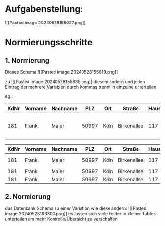 # Aufgabenstellung:
![[Pasted image 20240528155027.png]]

# Normierungsschritte
## 1. Normierung
Dieses Schema
![[Pasted image 20240528155619.png]]

zu 
![[Pasted image 20240528155635.png]]
diesem ändern und jeden Eintrag der mehrere Variablen durch Kommas trennt in einzelne unterteilen

eg.:

| KdNr | Vorname | Nachname | PLZ   | Ort  | Straße      | HausNr | Datum      | ArtNr    | ArtBez                      | Menge | Rubrik | Rabatt | RubrikName                                        |
| ---- | ------- | -------- | ----- | ---- | ----------- | ------ | ---------- | -------- | --------------------------- | ----- | ------ | ------ | ------------------------------------------------- |
| 181  | Frank   | Maier    | 50997 | Köln | Birkenallee | 117    | 15.03.2012 | 25,26,35 | Papier A4, Patrone, Strifte | 2,1,3 | 3,5,2  | 0      | Bedrukbares, Verbrauchermaterialen, Schreibgeräte |

| KdNr | Vorname | Nachname | PLZ   | Ort  | Straße      | HausNr | Datum      | ArtNr | ArtBez    | Menge | Rubrik | Rabatt | RubrikName            |
| ---- | ------- | -------- | ----- | ---- | ----------- | ------ | ---------- | ----- | --------- | ----- | ------ | ------ | --------------------- |
| 181  | Frank   | Maier    | 50997 | Köln | Birkenallee | 117    | 15.03.2012 | 25    | Papier A4 | 2     | 3      | 0      | Bedrukbares           |
| 181  | Frank   | Maier    | 50997 | Köln | Birkenallee | 117    | 15.03.2012 | 26    | Patrone   | 1     | 5      | 0      | Verbrauchermaterialen |
| 181  | Frank   | Maier    | 50997 | Köln | Birkenallee | 117    | 15.03.2012 | 35    | Stifte    | 3     | 2      | 0      | Schreibgeräte         |

## 2. Normierung
das Datenbank Schema zu einer Variation wie diese ändern:
![[Pasted image 20240528193300.png]]
es lassen sich viele Felder in kleiner Tables unterteilen um mehr Kontrolle/Übersicht zu verschaffen
